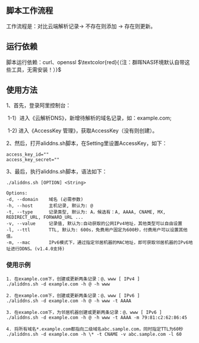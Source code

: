 ## 脚本工作流程

工作流程是：对比云端解析记录-> 不存在则添加 -> 存在则更新。



## 运行依赖

脚本运行依赖：curl、openssl  $\textcolor{red}{（注：群晖NAS环境默认自带这些工具，无需安装！）}$



##        使用方法

1、首先，登录阿里控制台：

​	1-1）进入《云解析DNS》，新增待解析的域名记录，如：example.com;

​	1-2)  进入《AccessKey 管理》，获取AccessKey（没有则创建）。

2、然后，打开aliddns.sh脚本，在Setting里设置AccessKey，如下：

```
access_key_id=""
access_key_secret=""
```

3、最后，执行aliddns.sh脚本，语法如下：

```
./aliddns.sh [OPTION] <String>

Options:
-d, --domain    域名 (必需参数)
-h, --host      主机记录, 默认为: @
-t, --type      记录类型, 默认为: A，候选有：A, AAAA, CNAME, MX, REDIRECT_URL, FORWARD_URL ...
-v, --value     记录值, 默认为:自动获取的公网IPv4地址，其他类型可以自由设置
-l, --ttl       TTL, 默认为: 600s，免费用户固定为600秒，付费用户可以设置其他值。
-m, --mac		IPv6模式下，通过指定邻居机器的MAC地址，即可获取邻居机器的IPv6地址进行DDNS。(v1.4.0支持)
```

### 使用示例

```
1. 在example.com下，创建或更新两条记录：@、www [ IPv4 ]
./aliddns.sh -d example.com -h @ -h www
         
2. 在example.com下，创建或更新两条记录：@、www [ IPv6 ]
./aliddns.sh -d example.com -h @ -h www -t AAAA
         
3. 在example.com下，为邻居机器创建或更新两条记录：@、www [ IPv6 ]
./aliddns.sh -d example.com -h @ -h www -t AAAA -m 79:81:c2:62:86:45
       
4. 将所有域名*.example.com都指向二级域名abc.sample.com，同时指定TTL为60秒
./aliddns.sh -d example.com -h \* -t CNAME -v abc.sample.com -l 60
```

